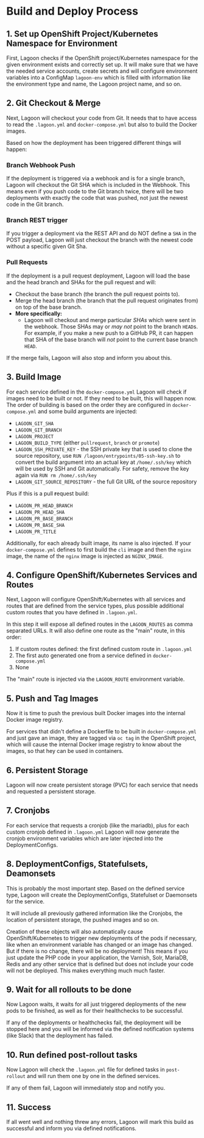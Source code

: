 # Build and Deploy Process

## 1. Set up OpenShift Project/Kubernetes Namespace for Environment

First, Lagoon checks if the OpenShift project/Kubernetes namespace for the given environment exists and correctly set up. It will make sure that we have the needed service accounts, create secrets and will configure environment variables into a ConfigMap `lagoon-env` which is filled with information like the environment type and name, the Lagoon project name, and so on.

## 2. Git Checkout & Merge

Next, Lagoon will checkout your code from Git. It needs that to have access to read the `.lagoon.yml` and `docker-compose.yml` but also to build the Docker images.

Based on how the deployment has been triggered different things will happen:

### **Branch Webhook Push**

If the deployment is triggered via a webhook and is for a single branch, Lagoon will checkout the Git SHA which is included in the Webhook. This means even if you push code to the Git branch twice, there will be two deployments with exactly the code that was pushed, not just the newest code in the Git branch.

### **Branch REST trigger**

If you trigger a deployment via the REST API and do NOT define a `SHA` in the POST payload, Lagoon will just checkout the branch with the newest code without a specific given Git Sha.

### **Pull Requests**

If the deployment is a pull request deployment, Lagoon will load the base and the head branch and SHAs for the pull request and will:

* Checkout the base branch \(the branch the pull request points to\).
* Merge the head branch \(the branch that the pull request originates from\) on top of the base branch.
* **More specifically:**
  * Lagoon will checkout and merge particular _SHAs_ which were sent in the webhook. Those SHAs may or _may not_ point to the branch `HEAD`s. For example, if you make a new push to a GitHub PR, it can happen that SHA of the base branch will _not_ point to the current base branch `HEAD`.

If the merge fails, Lagoon will also stop and inform you about this.

## 3. Build Image

For each service defined in the `docker-compose.yml` Lagoon will check if images need to be built or not. If they need to be built, this will happen now. The order of building is based on the order they are configured in `docker-compose.yml` and some build arguments are injected:

* `LAGOON_GIT_SHA`
* `LAGOON_GIT_BRANCH`
* `LAGOON_PROJECT`
* `LAGOON_BUILD_TYPE` \(either `pullrequest`, `branch` or `promote`\)
* `LAGOON_SSH_PRIVATE_KEY` - the SSH private key that is used to clone the source repository, use `RUN /lagoon/entrypoints/05-ssh-key.sh` to convert the build argument into an actual key at `/home/.ssh/key` which will be used by SSH and Git automatically. For safety, remove the key again via `RUN rm /home/.ssh/key`
* `LAGOON_GIT_SOURCE_REPOSITORY` - the full Git URL of the source repository

Plus if this is a pull **r**equest build:

* `LAGOON_PR_HEAD_BRANCH`
* `LAGOON_PR_HEAD_SHA`
* `LAGOON_PR_BASE_BRANCH`
* `LAGOON_PR_BASE_SHA`
* `LAGOON_PR_TITLE`

Additionally, for each already built image, its name is also injected. If your `docker-compose.yml` defines to first build the `cli` image and then the `nginx` image, the name of the `nginx` image is injected as `NGINX_IMAGE`.

## 4. Configure OpenShift/Kubernetes Services and Routes

Next, Lagoon will configure OpenShift/Kubernetes with all services and routes that are defined from the service types, plus possible additional custom routes that you have defined in `.lagoon.yml`.

In this step it will expose all defined routes in the `LAGOON_ROUTES` as comma separated URLs. It will also define one route as the "main" route, in this order:

1. If custom routes defined: the first defined custom route in `.lagoon.yml`
2. The first auto generated one from a service defined in `docker-compose.yml`
3. None

The "main" route is injected via the `LAGOON_ROUTE` environment variable.

## 5. Push and Tag Images

Now it is time to push the previous built Docker images into the internal Docker image registry.

For services that didn't define a Dockerfile to be built in `docker-compose.yml` and just gave an image, they are tagged via `oc tag` in the OpenShift project, which will cause the internal Docker image registry to know about the images, so that hey can be used in containers.

## 6. Persistent Storage

Lagoon will now create persistent storage \(PVC\) for each service that needs and requested a persistent storage.

## 7. Cronjobs

For each service that requests a cronjob \(like the mariadb\), plus for each custom cronjob defined in `.lagoon.yml` Lagoon will now generate the cronjob environment variables which are later injected into the DeploymentConfigs.

## 8. DeploymentConfigs, Statefulsets, Deamonsets

This is probably the most important step. Based on the defined service type, Lagoon will create the DeploymentConfigs, Statefulset or Daemonsets for the service.

It will include all previously gathered information like the Cronjobs, the location of persistent storage, the pushed images and so on.

Creation of these objects will also automatically cause OpenShift/Kubernetes to trigger new deployments of the pods if necessary, like when an environment variable has changed or an image has changed. But if there is no change, there will be no deployment! This means if you just update the PHP code in your application, the Varnish, Solr, MariaDB, Redis and any other service that is defined but does not include your code will not be deployed. This makes everything much much faster.

## 9. Wait for all rollouts to be done

Now Lagoon waits, it waits for all just triggered deployments of the new pods to be finished, as well as for  their healthchecks to be successful.

If any of the deployments or healthchecks fail, the deployment will be stopped here and you will be informed via the defined notification systems \(like Slack\) that the deployment has failed.

## 10. Run defined post-rollout tasks

Now Lagoon will check the `.lagoon.yml` file for defined tasks in `post-rollout` and will run them one by one in the defined services.

If any of them fail, Lagoon will immediately stop and notify you.

## 11. Success

If all went well and nothing threw any errors, Lagoon will mark this build as successful and inform you via defined notifications.

